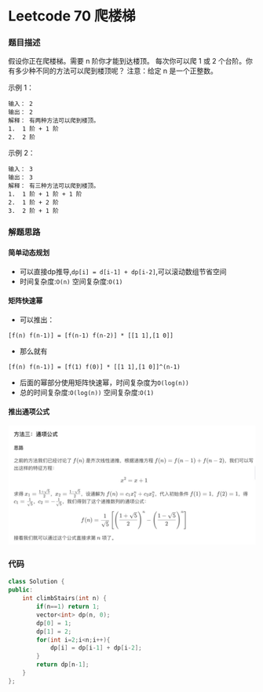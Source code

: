 # Leetcode 70 爬楼梯

### 题目描述
假设你正在爬楼梯。需要 n 阶你才能到达楼顶。
每次你可以爬 1 或 2 个台阶。你有多少种不同的方法可以爬到楼顶呢？
注意：给定 n 是一个正整数。

示例 1：
```
输入： 2
输出： 2
解释： 有两种方法可以爬到楼顶。
1.  1 阶 + 1 阶
2.  2 阶
```
示例 2：
```
输入： 3
输出： 3
解释： 有三种方法可以爬到楼顶。
1.  1 阶 + 1 阶 + 1 阶
2.  1 阶 + 2 阶
3.  2 阶 + 1 阶
```

### 解题思路

#### 简单动态规划
+ 可以直接dp推导,```dp[i] = d[i-1] + dp[i-2]```,可以滚动数组节省空间
+ 时间复杂度:```O(n)``` 空间复杂度:```O(1)```

#### 矩阵快速幂
+ 可以推出：
```
[f(n) f(n-1)] = [f(n-1) f(n-2)] * [[1 1],[1 0]]
```
+ 那么就有
```
[f(n) f(n-1)] = [f(1) f(0)] * [[1 1],[1 0]]^(n-1)
```
+ 后面的幂部分使用矩阵快速幂，时间复杂度为```O(log(n))```
+ 总的时间复杂度:```O(log(n))``` 空间复杂度:```O(1)```
#### 推出通项公式
![通项公式.jpg](通项公式.jpg)

### 代码

```cpp
class Solution {
public:
    int climbStairs(int n) {
        if(n==1) return 1;
        vector<int> dp(n, 0);
        dp[0] = 1;
        dp[1] = 2;
        for(int i=2;i<n;i++){
            dp[i] = dp[i-1] + dp[i-2];
        }
        return dp[n-1];
    }
};
```